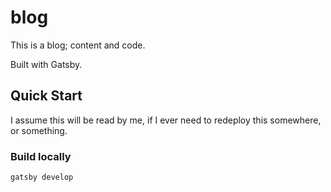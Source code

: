 # blog

This is a blog; content and code.

Built with Gatsby.

## Quick Start

I assume this will be read by me, if I ever need to redeploy this somewhere, or something.

### Build locally

```sh
gatsby develop
```
